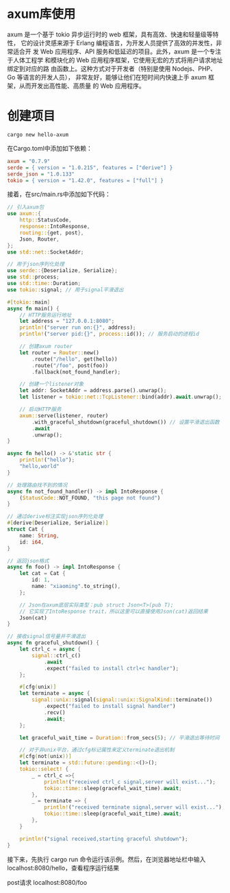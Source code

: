 # axum库使用
axum 是一个基于 tokio 异步运行时的 web 框架，具有高效、快速和轻量级等特性，
它的设计灵感来源于 Erlang 编程语言，为开发人员提供了高效的并发性，非常适合开
发 Web 应用程序、API 服务和低延迟的项目。此外，axum 是一个专注于人体工程学
和模块化的 Web 应用程序框架，它使用无宏的方式将用户请求地址绑定到对应的路
由函数上。这种方式对于开发者（特别是使用 Nodejs、PHP、Go 等语言的开发人员），
非常友好，能够让他们在短时间内快速上手 axum 框架，从而开发出高性能、高质量
的 Web 应用程序。

# 创建项目
```shell
cargo new hello-axum
```
在Cargo.toml中添加如下依赖：
```ini
axum = "0.7.9"
serde = { version = "1.0.215", features = ["derive"] }
serde_json = "1.0.133"
tokio = { version = "1.42.0", features = ["full"] }
```

接着，在src/main.rs中添加如下代码：
```rust
// 引入axum包
use axum::{
    http::StatusCode,
    response::IntoResponse,
    routing::{get, post},
    Json, Router,
};
use std::net::SocketAddr;

// 用于json序列化处理
use serde::{Deserialize, Serialize};
use std::process;
use std::time::Duration;
use tokio::signal; // 用于signal平滑退出

#[tokio::main]
async fn main() {
    // HTTP服务运行地址
    let address = "127.0.0.1:8080";
    println!("server run on:{}", address);
    println!("server pid:{}", process::id()); // 服务启动的进程id

    // 创建axum router
    let router = Router::new()
        .route("/hello", get(hello))
        .route("/foo", post(foo))
        .fallback(not_found_handler);

    // 创建一个listener对象
    let addr: SocketAddr = address.parse().unwrap();
    let listener = tokio::net::TcpListener::bind(addr).await.unwrap();

    // 启动HTTP服务
    axum::serve(listener, router)
        .with_graceful_shutdown(graceful_shutdown()) // 设置平滑退出函数
        .await
        .unwrap();
}

async fn hello() -> &'static str {
    println!("hello");
    "hello,world"
}

// 处理路由找不到的情况
async fn not_found_handler() -> impl IntoResponse {
    (StatusCode::NOT_FOUND, "this page not found")
}

// 通过derive标注实现json序列化处理
#[derive(Deserialize, Serialize)]
struct Cat {
    name: String,
    id: i64,
}

// 返回json格式
async fn foo() -> impl IntoResponse {
    let cat = Cat {
        id: 1,
        name: "xiaoming".to_string(),
    };

    // Json在axum底层实际类型：pub struct Json<T>(pub T);
    // 它实现了IntoResponse trait，所以这里可以直接使用Json(cat)返回结果
    Json(cat)
}

// 接收signal信号量并平滑退出
async fn graceful_shutdown() {
    let ctrl_c = async {
        signal::ctrl_c()
            .await
            .expect("failed to install ctrl+c handler");
    };

    #[cfg(unix)]
    let terminate = async {
        signal::unix::signal(signal::unix::SignalKind::terminate())
            .expect("failed to install signal handler")
            .recv()
            .await;
    };

    let graceful_wait_time = Duration::from_secs(5); // 平滑退出等待时间

    // 对于非unix平台，通过cfg标记属性来定义terminate退出机制
    #[cfg(not(unix))]
    let terminate = std::future::pending::<()>();
    tokio::select! {
        _ = ctrl_c =>{
            println!("received ctrl_c signal,server will exist...");
            tokio::time::sleep(graceful_wait_time).await;
        },
        _ = terminate => {
            println!("received terminate signal,server will exist...");
            tokio::time::sleep(graceful_wait_time).await;
        },
    }

    println!("signal received,starting graceful shutdown");
}
```

接下来，先执行 cargo run 命令运行该示例。然后，在浏览器地址栏中输入
localhost:8080/hello，查看程序运行结果

post请求 localhost:8080/foo

